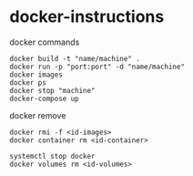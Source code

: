 # docker-instructions
docker commands

```docker
docker build -t "name/machine" .
docker run -p "port:port" -d "name/machine"
docker images
docker ps
docker stop "machine"
docker-compose up
```

docker remove
```
docker rmi -f <id-images>
docker container rm <id-container>

systemctl stop docker 
docker volumes rm <id-volumes>
```
